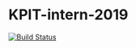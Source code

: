# KPIT-intern-2019
[![Build Status](https://travis-ci.org/Madhuar/KPIT-intern-2019.svg?branch=master)](https://travis-ci.org/Madhuar/KPIT-intern-2019)
